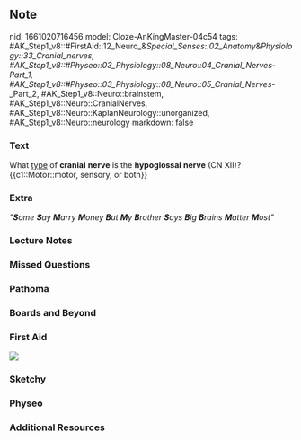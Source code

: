 ## Note
nid: 1661020716456
model: Cloze-AnKingMaster-04c54
tags: #AK_Step1_v8::#FirstAid::12_Neuro_&_Special_Senses::02_Anatomy_&_Physiology::33_Cranial_nerves, #AK_Step1_v8::#Physeo::03_Physiology::08_Neuro::04_Cranial_Nerves_-_Part_1, #AK_Step1_v8::#Physeo::03_Physiology::08_Neuro::05_Cranial_Nerves_-_Part_2, #AK_Step1_v8::Neuro::brainstem, #AK_Step1_v8::Neuro::CranialNerves, #AK_Step1_v8::Neuro::KaplanNeurology::unorganized, #AK_Step1_v8::Neuro::neurology
markdown: false

### Text
<div>
  What <u>type</u> of <b>cranial</b> <b>nerve</b> is the
  <b>hypoglossal</b> <b>nerve</b> (CN XII)?
</div>
<div>
  {{c1::Motor::motor, sensory, or both}}
</div>

### Extra
<i>"<b>S</b>ome <b>S</b>ay <b>M</b>arry <b>M</b>oney <b>B</b>ut
<b>M</b>y <b>B</b>rother <b>S</b>ays <b>B</b>ig <b>B</b>rains
<b>M</b>atter <b>M</b>ost"</i>

### Lecture Notes


### Missed Questions


### Pathoma


### Boards and Beyond


### First Aid
<img src="tmpxXWTnw.png">

### Sketchy


### Physeo


### Additional Resources

